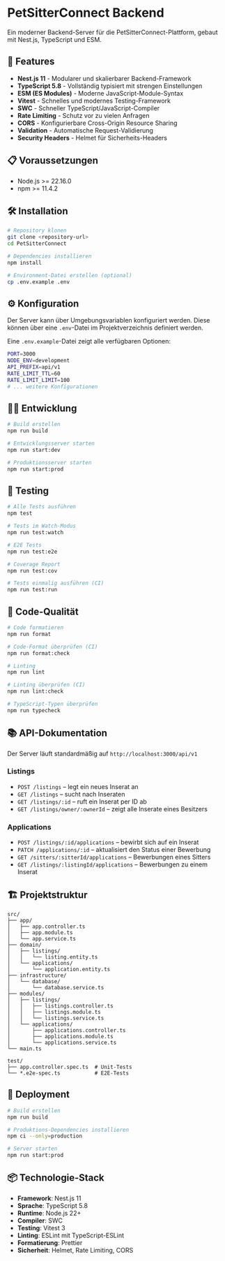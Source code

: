 # PetSitterConnect Backend

Ein moderner Backend-Server für die PetSitterConnect-Plattform,
gebaut mit Nest.js, TypeScript und ESM.

## 🚀 Features

- **Nest.js 11** - Modularer und skalierbarer Backend-Framework
- **TypeScript 5.8** - Vollständig typisiert mit strengen Einstellungen
- **ESM (ES Modules)** - Moderne JavaScript-Module-Syntax
- **Vitest** - Schnelles und modernes Testing-Framework
- **SWC** - Schneller TypeScript/JavaScript-Compiler
- **Rate Limiting** - Schutz vor zu vielen Anfragen
- **CORS** - Konfigurierbare Cross-Origin Resource Sharing
- **Validation** - Automatische Request-Validierung
- **Security Headers** - Helmet für Sicherheits-Headers

## 📋 Voraussetzungen

- Node.js >= 22.16.0
- npm >= 11.4.2

## 🛠️ Installation

```bash
# Repository klonen
git clone <repository-url>
cd PetSitterConnect

# Dependencies installieren
npm install

# Environment-Datei erstellen (optional)
cp .env.example .env
```

## ⚙️ Konfiguration

Der Server kann über Umgebungsvariablen konfiguriert werden.
Diese können über eine `.env`-Datei im Projektverzeichnis definiert werden.

Eine `.env.example`-Datei zeigt alle verfügbaren Optionen:

```bash
PORT=3000
NODE_ENV=development
API_PREFIX=api/v1
RATE_LIMIT_TTL=60
RATE_LIMIT_LIMIT=100
# ... weitere Konfigurationen
```

## 🏃‍♂️ Entwicklung

```bash
# Build erstellen
npm run build

# Entwicklungsserver starten
npm run start:dev

# Produktionsserver starten
npm run start:prod
```

## 🧪 Testing

```bash
# Alle Tests ausführen
npm test

# Tests im Watch-Modus
npm run test:watch

# E2E Tests
npm run test:e2e

# Coverage Report
npm run test:cov

# Tests einmalig ausführen (CI)
npm run test:run
```

## 📝 Code-Qualität

```bash
# Code formatieren
npm run format

# Code-Format überprüfen (CI)
npm run format:check

# Linting
npm run lint

# Linting überprüfen (CI)
npm run lint:check

# TypeScript-Typen überprüfen
npm run typecheck
```

## 📚 API-Dokumentation

Der Server läuft standardmäßig auf `http://localhost:3000/api/v1`

### Listings

- `POST /listings` – legt ein neues Inserat an
- `GET /listings` – sucht nach Inseraten
- `GET /listings/:id` – ruft ein Inserat per ID ab
- `GET /listings/owner/:ownerId` – zeigt alle Inserate eines Besitzers

### Applications

- `POST /listings/:id/applications` – bewirbt sich auf ein Inserat
- `PATCH /applications/:id` – aktualisiert den Status einer Bewerbung
- `GET /sitters/:sitterId/applications` – Bewerbungen eines Sitters
- `GET /listings/:listingId/applications` – Bewerbungen zu einem Inserat

## 🏗️ Projektstruktur

```text
src/
├── app/
│   ├── app.controller.ts
│   ├── app.module.ts
│   └── app.service.ts
├── domain/
│   ├── listings/
│   │   └── listing.entity.ts
│   └── applications/
│       └── application.entity.ts
├── infrastructure/
│   └── database/
│       └── database.service.ts
├── modules/
│   ├── listings/
│   │   ├── listings.controller.ts
│   │   ├── listings.module.ts
│   │   └── listings.service.ts
│   └── applications/
│       ├── applications.controller.ts
│       ├── applications.module.ts
│       └── applications.service.ts
└── main.ts

test/
├── app.controller.spec.ts  # Unit-Tests
└── *.e2e-spec.ts           # E2E-Tests
```

## 🚀 Deployment

```bash
# Build erstellen
npm run build

# Produktions-Dependencies installieren
npm ci --only=production

# Server starten
npm run start:prod
```

## 📦 Technologie-Stack

- **Framework**: Nest.js 11
- **Sprache**: TypeScript 5.8
- **Runtime**: Node.js 22+
- **Compiler**: SWC
- **Testing**: Vitest 3
- **Linting**: ESLint mit TypeScript-ESLint
- **Formatierung**: Prettier
- **Sicherheit**: Helmet, Rate Limiting, CORS

